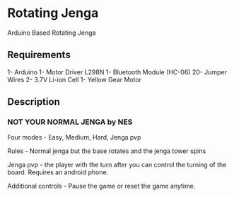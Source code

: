 # Rotating Jenga
Arduino Based Rotating Jenga

## Requirements
1- Arduino
1- Motor Driver L298N
1- Bluetooth Module (HC-06)
20- Jumper Wires
2- 3.7V Li-ion Cell 
1- Yellow Gear Motor

## Description
### NOT YOUR NORMAL JENGA by NES

Four modes - Easy, Medium, Hard, Jenga pvp

Rules - Normal jenga but the base rotates and the jenga tower spins

Jenga pvp - the player with the turn after you can control the turning of the board. Requires an android phone.

Additional controls - Pause the game or reset the game anytime.
